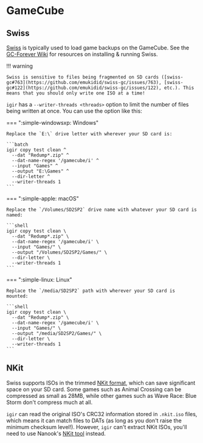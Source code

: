 # GameCube

## Swiss

[Swiss](https://github.com/emukidid/swiss-gc) is typically used to load game backups on the GameCube. See the [GC-Forever Wiki](https://www.gc-forever.com/wiki/index.php?title=Main_Page) for resources on installing & running Swiss.

!!! warning

    Swiss is sensitive to files being fragmented on SD cards ([swiss-gc#763](https://github.com/emukidid/swiss-gc/issues/763), [swiss-gc#122](https://github.com/emukidid/swiss-gc/issues/122), etc.). This means that you should only write one ISO at a time!

`igir` has a `--writer-threads <threads>` option to limit the number of files being written at once. You can use the option like this:

=== ":simple-windowsxp: Windows"

    Replace the `E:\` drive letter with wherever your SD card is:

    ```batch
    igir copy test clean ^
      --dat "Redump*.zip" ^
      --dat-name-regex '/gamecube/i' ^
      --input "Games" ^
      --output "E:\Games" ^
      --dir-letter ^
      --writer-threads 1
    ```

=== ":simple-apple: macOS"

    Replace the `/Volumes/SD2SP2` drive name with whatever your SD card is named:

    ```shell
    igir copy test clean \
      --dat "Redump*.zip" \
      --dat-name-regex '/gamecube/i' \
      --input "Games/" \
      --output "/Volumes/SD2SP2/Games/" \
      --dir-letter \
      --writer-threads 1
    ```

=== ":simple-linux: Linux"

    Replace the `/media/SD2SP2` path with wherever your SD card is mounted:

    ```shell
    igir copy test clean \
      --dat "Redump*.zip" \
      --dat-name-regex '/gamecube/i' \
      --input "Games/" \
      --output "/media/SD2SP2/Games/" \
      --dir-letter \
      --writer-threads 1
    ```

## NKit

Swiss supports ISOs in the trimmed [NKit format](https://wiki.gbatemp.net/wiki/NKit), which can save significant space on your SD card. Some games such as Animal Crossing can be compressed as small as 28MB, while other games such as Wave Race: Blue Storm don't compress much at all.

`igir` can read the original ISO's CRC32 information stored in `.nkit.iso` files, which means it can match files to DATs (as long as you don't raise the minimum checksum level!). However, `igir` can't extract NKit ISOs, you'll need to use Nanook's [NKit tool](https://wiki.gbatemp.net/wiki/NKit#Download) instead.
